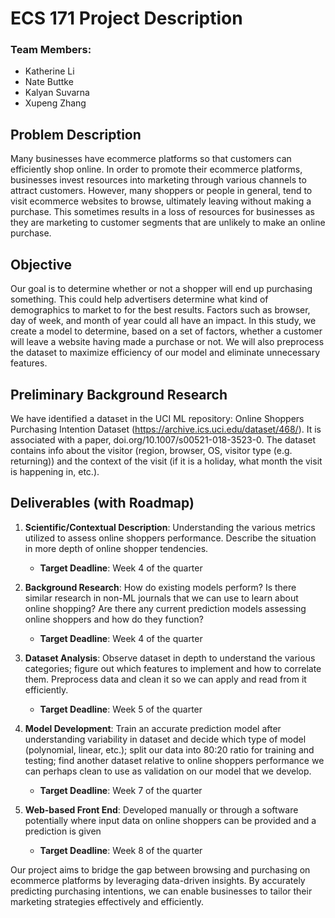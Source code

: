 # ECS 171 Project Description

### Team Members:
- Katherine Li
- Nate Buttke
- Kalyan Suvarna
- Xupeng Zhang

## Problem Description
Many businesses have ecommerce platforms so that customers can efficiently shop online. In order to promote their ecommerce platforms, businesses invest resources into marketing through various channels to attract customers. However, many shoppers or people in general, tend to visit ecommerce websites to browse, ultimately leaving without making a purchase. This sometimes results in a loss of resources for businesses as they are marketing to customer segments that are unlikely to make an online purchase.

## Objective
Our goal is to determine whether or not a shopper will end up purchasing something. This could help advertisers determine what kind of demographics to market to for the best results. Factors such as browser, day of week, and month of year could all have an impact. In this study, we create a model to determine, based on a set of factors, whether a customer will leave a website having made a purchase or not. We will also preprocess the dataset to maximize efficiency of our model and eliminate unnecessary features.


## Preliminary Background Research
We have identified a dataset in the UCI ML repository: 
Online Shoppers Purchasing Intention Dataset (https://archive.ics.uci.edu/dataset/468/). It is associated with a paper, doi.org/10.1007/s00521-018-3523-0. The dataset contains info about the visitor (region, browser, OS, visitor type (e.g. returning)) and the context of the visit (if it is a holiday, what month the visit is happening in, etc.). 


## Deliverables (with Roadmap)
1. **Scientific/Contextual Description**: Understanding the various metrics utilized to assess online shoppers performance. Describe the situation in more depth of online shopper tendencies.
   - **Target Deadline**: Week 4 of the quarter

2. **Background Research**: How do existing models perform? Is there similar research in non-ML journals that we can use to learn about online shopping? Are there any current prediction models assessing online shoppers and how do they function? 
   - **Target Deadline**: Week 4 of the quarter

3. **Dataset Analysis**: Observe dataset in depth to understand the various categories; figure out which features to implement and how to correlate them. Preprocess data and clean it so we can apply and read from it efficiently.
   - **Target Deadline**: Week 5 of the quarter

4. **Model Development**: Train an accurate prediction model after understanding variability in dataset and decide which type of model (polynomial, linear, etc.); split our data into 80:20 ratio for training and testing; find another dataset relative to online shoppers performance we can perhaps clean to use as validation on our model that we develop.
   - **Target Deadline**: Week 7 of the quarter

5. **Web-based Front End**: Developed manually or through a software potentially where input data on online shoppers can be provided and a prediction is given
   - **Target Deadline**: Week 8 of the quarter

Our project aims to bridge the gap between browsing and purchasing on ecommerce platforms by leveraging data-driven insights. By accurately predicting purchasing intentions, we can enable businesses to tailor their marketing strategies effectively and efficiently.
